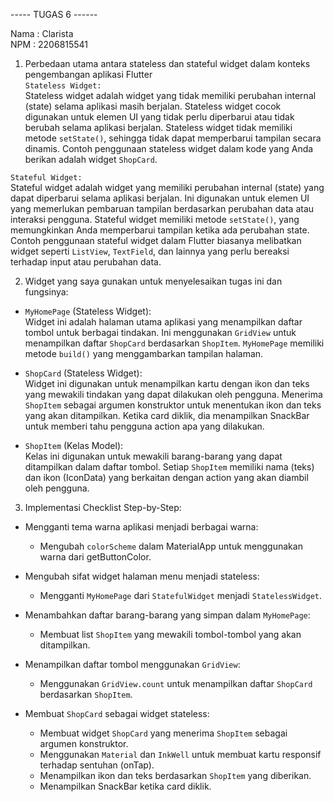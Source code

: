 ----- TUGAS 6 ------

Nama   : Clarista <br/>
NPM    : 2206815541

1. Perbedaan utama antara stateless dan stateful widget dalam konteks pengembangan aplikasi Flutter<br/>
`Stateless Widget:`<br/>
Stateless widget adalah widget yang tidak memiliki perubahan internal (state) selama aplikasi masih berjalan. Stateless widget cocok digunakan untuk elemen UI yang tidak perlu diperbarui atau tidak berubah selama aplikasi berjalan. Stateless widget tidak memiliki metode `setState()`, sehingga tidak dapat memperbarui tampilan secara dinamis. Contoh penggunaan stateless widget dalam kode yang Anda berikan adalah widget `ShopCard`. <br/>

`Stateful Widget:`<br/>
Stateful widget adalah widget yang memiliki perubahan internal (state) yang dapat diperbarui selama aplikasi berjalan. Ini digunakan untuk elemen UI yang memerlukan pembaruan tampilan berdasarkan perubahan data atau interaksi pengguna. Stateful widget memiliki metode `setState()`, yang memungkinkan Anda memperbarui tampilan ketika ada perubahan state. Contoh penggunaan stateful widget dalam Flutter biasanya melibatkan widget seperti `ListView`, `TextField`, dan lainnya yang perlu bereaksi terhadap input atau perubahan data.

2. Widget yang saya gunakan untuk menyelesaikan tugas ini dan fungsinya:

- `MyHomePage` (Stateless Widget):<br/>
Widget ini adalah halaman utama aplikasi yang menampilkan daftar tombol untuk berbagai tindakan. Ini menggunakan `GridView` untuk menampilkan daftar `ShopCard` berdasarkan `ShopItem`. `MyHomePage` memiliki metode `build()` yang menggambarkan tampilan halaman.

- `ShopCard` (Stateless Widget):<br/>
Widget ini digunakan untuk menampilkan kartu dengan ikon dan teks yang mewakili tindakan yang dapat dilakukan oleh pengguna. Menerima `ShopItem` sebagai argumen konstruktor untuk menentukan ikon dan teks yang akan ditampilkan. Ketika card diklik, dia menampilkan SnackBar untuk memberi tahu pengguna action apa yang dilakukan.

- `ShopItem` (Kelas Model):<br/>
Kelas ini digunakan untuk mewakili barang-barang yang dapat ditampilkan dalam daftar tombol. Setiap `ShopItem` memiliki nama (teks) dan ikon (IconData) yang berkaitan dengan action yang akan diambil oleh pengguna.

3. Implementasi Checklist Step-by-Step:

- Mengganti tema warna aplikasi menjadi berbagai warna:
   - Mengubah `colorScheme` dalam MaterialApp untuk menggunakan warna dari getButtonColor.

- Mengubah sifat widget halaman menu menjadi stateless:
   - Mengganti `MyHomePage` dari `StatefulWidget` menjadi `StatelessWidget`.

- Menambahkan daftar barang-barang yang simpan dalam `MyHomePage`:
   - Membuat list `ShopItem` yang mewakili tombol-tombol yang akan ditampilkan.

- Menampilkan daftar tombol menggunakan `GridView`:
   - Menggunakan `GridView.count` untuk menampilkan daftar `ShopCard` berdasarkan `ShopItem`.

- Membuat `ShopCard` sebagai widget stateless:
   - Membuat widget `ShopCard` yang menerima `ShopItem` sebagai argumen konstruktor.
   - Menggunakan `Material` dan `InkWell` untuk membuat kartu responsif terhadap sentuhan (onTap).
   - Menampilkan ikon dan teks berdasarkan `ShopItem` yang diberikan.
   - Menampilkan SnackBar ketika card diklik.

